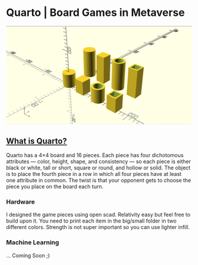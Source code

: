 # Quarto | Board Games in Metaverse

![](./full.png)
## [What is Quarto?](https://boardgamegeek.com/boardgame/681/quarto)
Quarto has a 4×4 board and 16 pieces. Each piece has four dichotomous attributes — color, height, shape, and consistency — so each piece is either black or white, tall or short, square or round, and hollow or solid. The object is to place the fourth piece in a row in which all four pieces have at least one attribute in common. The twist is that your opponent gets to choose the piece you place on the board each turn.

### Hardware

I designed the game pieces using open scad. Relativity easy but feel free to build upon it. You need to print each
item in the big/small folder in two different colors. Strength is not super important so you can use lighter infill.


### Machine Learning
... Coming Soon ;)